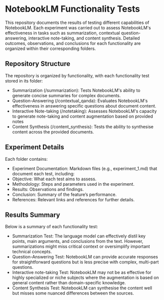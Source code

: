 # NotebookLM Functionality Tests
This repository documents the results of testing different capabilities of NotebookLM. Each experiment was carried out to assess NotebookLM's effectiveness in tasks such as summarization, contextual question-answering, interactive note-taking, and content synthesis. Detailed outcomes, observations, and conclusions for each functionality are organized within their corresponding folders.

## Repository Structure
The repository is organized by functionality, with each functionality test stored in its folder:

- Summarization (/summarization): Tests NotebookLM's ability to generate concise summaries for complex documents.
- Question-Answering (/contextual_qanda): Evaluates NotebookLM's effectiveness in answering specific questions about document content.
- Interactive Note-taking (/notetaking): Assesses NotebookLM's capacity to generate note-taking and content augmentation based on provided notes
- Content Synthesis (/content_synthesis): Tests the ability to synthesise content across the provided documents. 

## Experiment Details
Each folder contains:

- Experiment Documentation: Markdown files (e.g., experiment_1.md) that document each test, including:
- Objective: What each test aims to assess.
- Methodology: Steps and parameters used in the experiment.
- Results: Observations and findings.
- Conclusion: Summary of the feature’s performance.
- References: Relevant links and references for further details.

## Results Summary
Below is a summary of each functionality test:

- Summarization Test: The language model can effectively distil key points, main arguments, and conclusions from the text. However, summarizations might miss critical context or oversimplify important technical concepts.
- Question-Answering Test: NotebookLM can provide accurate responses for straightforward questions but is less precise with complex, multi-part questions.
- Interactive note-taking Test: NotebookLM may not be as effective for highly specialized or niche subjects where the augmentation is based on general content rather than domain-specific knowledge.
- Content Synthesis Test: NotebookLM can synthesise the content well but misses some nuanced differences between the sources.







